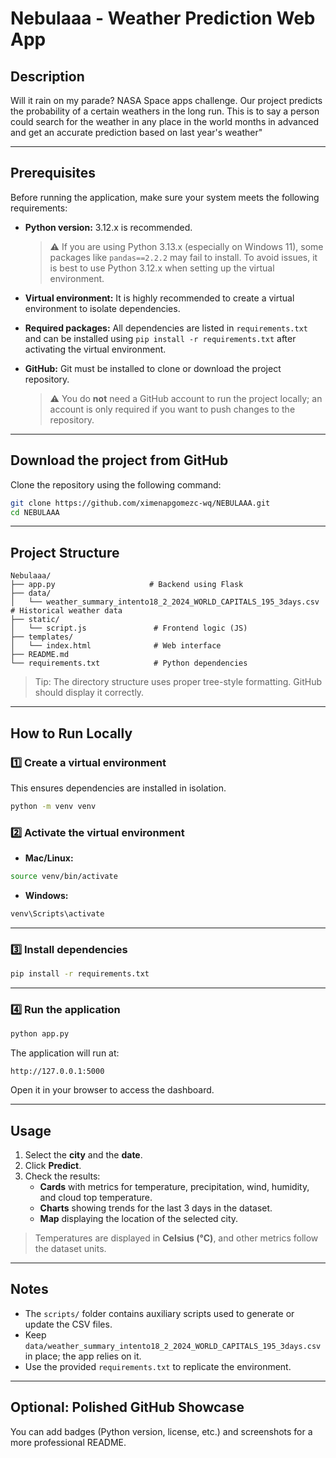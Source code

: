 # Nebulaaa - Weather Prediction Web App

## Description
Will it rain on my parade? NASA Space apps challenge. Our project predicts the probability of a certain weathers in the long run. This is to say a person could search for the weather in any place in the world months in advanced and get an accurate prediction based on last year's weather"

---

## Prerequisites

Before running the application, make sure your system meets the following requirements:

- **Python version:** 3.12.x is recommended.  
  > ⚠️ If you are using Python 3.13.x (especially on Windows 11), some packages like `pandas==2.2.2` may fail to install. To avoid issues, it is best to use Python 3.12.x when setting up the virtual environment.

- **Virtual environment:** It is highly recommended to create a virtual environment to isolate dependencies.  

- **Required packages:** All dependencies are listed in `requirements.txt` and can be installed using `pip install -r requirements.txt` after activating the virtual environment.

- **GitHub:** Git must be installed to clone or download the project repository.  
  > ⚠️ You do **not** need a GitHub account to run the project locally; an account is only required if you want to push changes to the repository.

---

## Download the project from GitHub

Clone the repository using the following command:

```bash
git clone https://github.com/ximenapgomezc-wq/NEBULAAA.git
cd NEBULAAA
```

---

## Project Structure

```
Nebulaaa/
├── app.py                     # Backend using Flask
├── data/
│   └── weather_summary_intento18_2_2024_WORLD_CAPITALS_195_3days.csv  # Historical weather data
├── static/
│   └── script.js               # Frontend logic (JS)
├── templates/
│   └── index.html              # Web interface
├── README.md
└── requirements.txt            # Python dependencies
```

> Tip: The directory structure uses proper tree-style formatting. GitHub should display it correctly.

---

## How to Run Locally

### 1️⃣ Create a virtual environment

This ensures dependencies are installed in isolation.

```bash
python -m venv venv
```

### 2️⃣ Activate the virtual environment

- **Mac/Linux:**

```bash
source venv/bin/activate
```

- **Windows:**

```bash
venv\Scripts\activate
```

---

### 3️⃣ Install dependencies

```bash
pip install -r requirements.txt
```

---

### 4️⃣ Run the application

```bash
python app.py
```

The application will run at:

```
http://127.0.0.1:5000
```

Open it in your browser to access the dashboard.

---

## Usage

1. Select the **city** and the **date**.  
2. Click **Predict**.  
3. Check the results:  
   - **Cards** with metrics for temperature, precipitation, wind, humidity, and cloud top temperature.  
   - **Charts** showing trends for the last 3 days in the dataset.  
   - **Map** displaying the location of the selected city.  

> Temperatures are displayed in **Celsius (°C)**, and other metrics follow the dataset units.

---

## Notes

- The `scripts/` folder contains auxiliary scripts used to generate or update the CSV files.  
- Keep `data/weather_summary_intento18_2_2024_WORLD_CAPITALS_195_3days.csv` in place; the app relies on it.  
- Use the provided `requirements.txt` to replicate the environment.  

---

## Optional: Polished GitHub Showcase

You can add badges (Python version, license, etc.) and screenshots for a more professional README.
